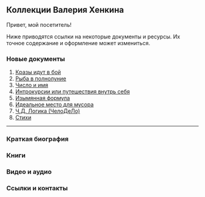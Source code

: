 ﻿## Коллекции Валерия Хенкина

Привет, мой посетитель!

Ниже приводятся ссылки на некоторые документы и ресурсы. 
Их точное содержание и оформление может измениться.

### Новые документы
1. [Кразы идут в бой](1-20.md)
2. [Рыба в полнолуние](21-40.md)
3. [Число и имя](41-61.md)
4. [Интрокурсии или путешествия внутрь себя](62-81.md)
5. [Изымянная формула](120-140.md)
6. [Идеальное место для мусора](180-188.md)
7. [Ч.Д. Логика (ЧелоДеЛо)](189-208.md)
8. [Стихи](99.md)

---
### Краткая биография
### Книги
### Видео и аудио
### Ссылки и контакты


